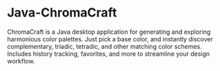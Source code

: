 # Java-ChromaCraft

ChromaCraft is a Java desktop application for generating and exploring harmonious color palettes. Just pick a base color, and instantly discover complementary, triadic, tetradic, and other matching color schemes. Includes history tracking, favorites, and more to streamline your design workflow.
